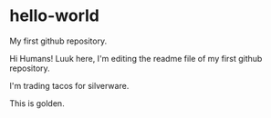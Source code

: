 # hello-world
My first github repository.

Hi Humans!
Luuk here, I'm editing the readme file of my first github repository.

I'm trading tacos for silverware.

This is golden.
